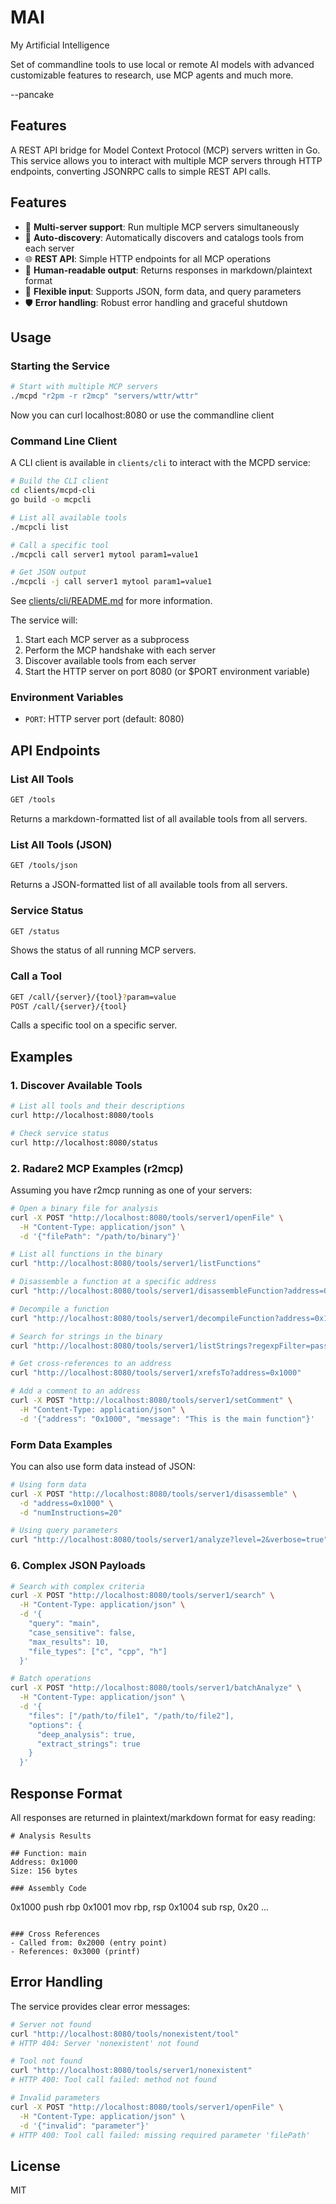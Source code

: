 # MAI

My Artificial Intelligence

Set of commandline tools to use local or remote AI models with advanced customizable features to research, use MCP agents and much more.

--pancake

## Features

A REST API bridge for Model Context Protocol (MCP) servers written in Go. This service allows you to interact with multiple MCP servers through HTTP endpoints, converting JSONRPC calls to simple REST API calls.

## Features

- 🚀 **Multi-server support**: Run multiple MCP servers simultaneously
- 🔧 **Auto-discovery**: Automatically discovers and catalogs tools from each server
- 🌐 **REST API**: Simple HTTP endpoints for all MCP operations
- 📝 **Human-readable output**: Returns responses in markdown/plaintext format
- 🔄 **Flexible input**: Supports JSON, form data, and query parameters
- 🛡️ **Error handling**: Robust error handling and graceful shutdown

## Usage

### Starting the Service

```bash
# Start with multiple MCP servers
./mcpd "r2pm -r r2mcp" "servers/wttr/wttr"
```

Now you can curl localhost:8080 or use the commandline client

### Command Line Client

A CLI client is available in `clients/cli` to interact with the MCPD service:

```bash
# Build the CLI client
cd clients/mcpd-cli
go build -o mcpcli

# List all available tools
./mcpcli list

# Call a specific tool
./mcpcli call server1 mytool param1=value1

# Get JSON output
./mcpcli -j call server1 mytool param1=value1
```

See [clients/cli/README.md](clients/cli/README.md) for more information.

The service will:
1. Start each MCP server as a subprocess
2. Perform the MCP handshake with each server
3. Discover available tools from each server
4. Start the HTTP server on port 8080 (or $PORT environment variable)

### Environment Variables

- `PORT`: HTTP server port (default: 8080)

## API Endpoints

### List All Tools
```bash
GET /tools
```
Returns a markdown-formatted list of all available tools from all servers.

### List All Tools (JSON)
```bash
GET /tools/json
```
Returns a JSON-formatted list of all available tools from all servers.

### Service Status
```bash
GET /status
```
Shows the status of all running MCP servers.

### Call a Tool
```bash
GET /call/{server}/{tool}?param=value
POST /call/{server}/{tool}
```
Calls a specific tool on a specific server.

## Examples

### 1. Discover Available Tools

```bash
# List all tools and their descriptions
curl http://localhost:8080/tools

# Check service status
curl http://localhost:8080/status
```

### 2. Radare2 MCP Examples (r2mcp)

Assuming you have r2mcp running as one of your servers:

```bash
# Open a binary file for analysis
curl -X POST "http://localhost:8080/tools/server1/openFile" \
  -H "Content-Type: application/json" \
  -d '{"filePath": "/path/to/binary"}'

# List all functions in the binary
curl "http://localhost:8080/tools/server1/listFunctions"

# Disassemble a function at a specific address
curl "http://localhost:8080/tools/server1/disassembleFunction?address=0x1000"

# Decompile a function
curl "http://localhost:8080/tools/server1/decompileFunction?address=0x1000"

# Search for strings in the binary
curl "http://localhost:8080/tools/server1/listStrings?regexpFilter=password"

# Get cross-references to an address
curl "http://localhost:8080/tools/server1/xrefsTo?address=0x1000"

# Add a comment to an address
curl -X POST "http://localhost:8080/tools/server1/setComment" \
  -H "Content-Type: application/json" \
  -d '{"address": "0x1000", "message": "This is the main function"}'
```

### Form Data Examples

You can also use form data instead of JSON:

```bash
# Using form data
curl -X POST "http://localhost:8080/tools/server1/disassemble" \
  -d "address=0x1000" \
  -d "numInstructions=20"

# Using query parameters
curl "http://localhost:8080/tools/server1/analyze?level=2&verbose=true"
```

### 6. Complex JSON Payloads

```bash
# Search with complex criteria
curl -X POST "http://localhost:8080/tools/server1/search" \
  -H "Content-Type: application/json" \
  -d '{
    "query": "main",
    "case_sensitive": false,
    "max_results": 10,
    "file_types": ["c", "cpp", "h"]
  }'

# Batch operations
curl -X POST "http://localhost:8080/tools/server1/batchAnalyze" \
  -H "Content-Type: application/json" \
  -d '{
    "files": ["/path/to/file1", "/path/to/file2"],
    "options": {
      "deep_analysis": true,
      "extract_strings": true
    }
  }'
```

## Response Format

All responses are returned in plaintext/markdown format for easy reading:

```
# Analysis Results

## Function: main
Address: 0x1000
Size: 156 bytes

### Assembly Code
```
0x1000  push rbp
0x1001  mov rbp, rsp
0x1004  sub rsp, 0x20
...
```

### Cross References
- Called from: 0x2000 (entry point)
- References: 0x3000 (printf)
```

## Error Handling

The service provides clear error messages:

```bash
# Server not found
curl "http://localhost:8080/tools/nonexistent/tool"
# HTTP 404: Server 'nonexistent' not found

# Tool not found
curl "http://localhost:8080/tools/server1/nonexistent"
# HTTP 400: Tool call failed: method not found

# Invalid parameters
curl -X POST "http://localhost:8080/tools/server1/openFile" \
  -H "Content-Type: application/json" \
  -d '{"invalid": "parameter"}'
# HTTP 400: Tool call failed: missing required parameter 'filePath'
```

## License

MIT

